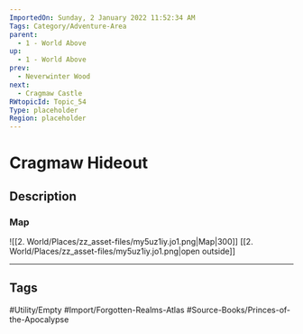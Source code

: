 ```yaml
---
ImportedOn: Sunday, 2 January 2022 11:52:34 AM
Tags: Category/Adventure-Area
parent:
  - 1 - World Above
up:
  - 1 - World Above
prev:
  - Neverwinter Wood
next:
  - Cragmaw Castle
RWtopicId: Topic_54
Type: placeholder
Region: placeholder
---
```

# Cragmaw Hideout
## Description
### Map
![[2. World/Places/zz_asset-files/my5uz1iy.jo1.png|Map|300]]
[[2. World/Places/zz_asset-files/my5uz1iy.jo1.png|open outside]]


---
## Tags
#Utility/Empty #Import/Forgotten-Realms-Atlas #Source-Books/Princes-of-the-Apocalypse

